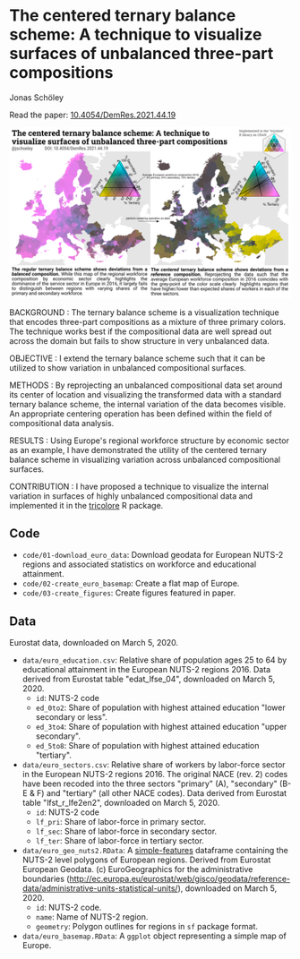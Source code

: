 The centered ternary balance scheme: A technique to visualize surfaces of unbalanced three-part compositions
================
Jonas Schöley

Read the paper: [10.4054/DemRes.2021.44.19](https://dx.doi.org/10.4054/DemRes.2021.44.19)

![](teaser.png)

BACKGROUND
  : The ternary balance scheme is a visualization technique that encodes three-part compositions as a mixture of three primary colors. The technique works best if the compositional data are well spread out across the domain but fails to show structure in very unbalanced data.

OBJECTIVE
  : I extend the ternary balance scheme such that it can be utilized to show variation in unbalanced compositional surfaces.

METHODS
  : By reprojecting an unbalanced compositional data set around its center of location and visualizing the transformed data with a standard ternary balance scheme, the internal variation of the data becomes visible. An appropriate centering operation has been defined within the field of compositional data analysis.

RESULTS
  : Using Europe's regional workforce structure by economic sector as an example, I have demonstrated the utility of the centered ternary balance scheme in visualizing variation across unbalanced compositional surfaces.

CONTRIBUTION
  : I have proposed a technique to visualize the internal variation in surfaces of highly unbalanced compositional data and implemented it in the [tricolore](https://cran.r-project.org/web/packages/tricolore/index.html) R package.

## Code

- `code/01-download_euro_data`: Download geodata for European NUTS-2 regions and associated statistics on workforce and educational attainment.
- `code/02-create_euro_basemap`: Create a flat map of Europe.
- `code/03-create_figures`: Create figures featured in paper.

## Data

Eurostat data, downloaded on March 5, 2020.

- `data/euro_education.csv`: Relative share of population ages 25 to 64 by educational attainment in the European NUTS-2 regions 2016. Data derived from Eurostat table "edat_lfse_04", downloaded on March 5, 2020.
  - `id`: NUTS-2 code
  - `ed_0to2`: Share of population with highest attained education "lower secondary or less".
  - `ed_3to4`: Share of population with highest attained education "upper secondary".
  - `ed_5to8`: Share of population with highest attained education "tertiary".
- `data/euro_sectors.csv`: Relative share of workers by labor-force sector in the European NUTS-2 regions 2016. The original NACE (rev. 2) codes have been recoded into the three sectors "primary" (A), "secondary" (B-E & F) and "tertiary" (all other NACE codes). Data derived from Eurostat table "lfst_r_lfe2en2", downloaded on March 5, 2020.
  - `id`: NUTS-2 code
  - `lf_pri`: Share of labor-force in primary sector.
  - `lf_sec`: Share of labor-force in secondary sector.
  - `lf_ter`: Share of labor-force in tertiary sector.
- `data/euro_geo_nuts2.RData`: A [simple-features](https://cran.r-project.org/package=sf) dataframe containing the NUTS-2 level polygons of European regions. Derived from Eurostat European Geodata. (c) EuroGeographics for the administrative boundaries (http://ec.europa.eu/eurostat/web/gisco/geodata/reference-data/administrative-units-statistical-units/), downloaded on March 5, 2020.
  - `id`: NUTS-2 code.
  - `name`: Name of NUTS-2 region.
  - `geometry`: Polygon outlines for regions in `sf` package format.
- `data/euro_basemap.RData`: A `ggplot` object representing a simple map of Europe.
